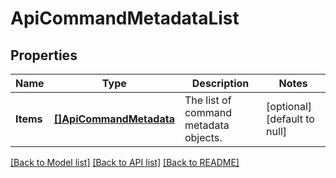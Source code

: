 # ApiCommandMetadataList

## Properties
Name | Type | Description | Notes
------------ | ------------- | ------------- | -------------
**Items** | [**[]ApiCommandMetadata**](ApiCommandMetadata.md) | The list of command metadata objects. | [optional] [default to null]

[[Back to Model list]](../README.md#documentation-for-models) [[Back to API list]](../README.md#documentation-for-api-endpoints) [[Back to README]](../README.md)


